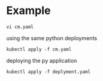 # Example  

```
vi cm.yaml
```

using the same python deployments

```
kubectl apply -f cm.yaml
```
deploying the py application 

```
kubectl apply -f deplyment.yaml
```